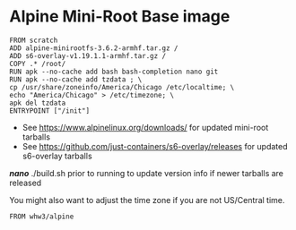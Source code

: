 # Alpine Mini-Root Base image
```
FROM scratch
ADD alpine-minirootfs-3.6.2-armhf.tar.gz /
ADD s6-overlay-v1.19.1.1-armhf.tar.gz /
COPY .* /root/
RUN apk --no-cache add bash bash-completion nano git 
RUN apk --no-cache add tzdata ; \
cp /usr/share/zoneinfo/America/Chicago /etc/localtime; \
echo "America/Chicago" > /etc/timezone; \
apk del tzdata
ENTRYPOINT ["/init"]
```

* See https://www.alpinelinux.org/downloads/ for updated mini-root tarballs
* See https://github.com/just-containers/s6-overlay/releases for updated s6-overlay tarballs

***nano*** ./build.sh prior to running to update version info if newer tarballs are released

You might also want to adjust the time zone if you are not US/Central time.

```
FROM whw3/alpine
```

